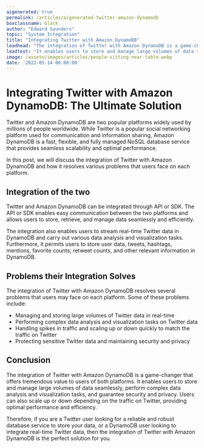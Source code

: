 ```yaml
---
aigenerated: true
permalink: /articles/aigenerated-twitter-amazon-dynamodb
boxclassname: black
author: "Edward Saunders"
topic: "System Integration"
title: "Integrating Twitter with Amazon DynamoDB"
leadhead: "The integration of Twitter with Amazon DynamoDB is a game-changer that offers tremendous value to users of both platforms"
leadtext: "It enables users to store and manage large volumes of data seamlessly, perform complex data analysis and visualization tasks, and guarantee security and privacy. Users can also scale up or down depending on the traffic on Twitter, providing optimal performance and efficiency."
image: /assets/images/articles/people-sitting-near-table.webp
date: '2022-05-14 00:00:00'
---
```

<div class="arttext">    <h1>Integrating Twitter with Amazon DynamoDB: The Ultimate Solution</h1>
    <p>Twitter and Amazon DynamoDB are two popular platforms widely used by millions of people worldwide. While Twitter is a popular social networking platform used for communication and information sharing, Amazon DynamoDB is a fast, flexible, and fully managed NoSQL database service that provides seamless scalability and optimal performance.</p>
    <p>In this post, we will discuss the integration of Twitter with Amazon DynamoDB and how it resolves various problems that users face on each platform.</p>
    <h2>Integration of the two</h2>
    <p>Twitter and Amazon DynamoDB can be integrated through API or SDK. The API or SDK enables easy communication between the two platforms and allows users to store, retrieve, and manage data seamlessly and efficiently.</p>
    <p>The integration also enables users to stream real-time Twitter data in DynamoDB and carry out various data analysis and visualization tasks. Furthermore, it permits users to store user data, tweets, hashtags, mentions, favorite counts, retweet counts, and other relevant information in DynamoDB.</p>
    <h2>Problems their Integration Solves</h2>
    <p>The integration of Twitter with Amazon DynamoDB resolves several problems that users may face on each platform. Some of these problems include:</p>
    <ul>
      <li>Managing and storing large volumes of Twitter data in real-time</li>
      <li>Performing complex data analysis and visualization tasks on Twitter data</li>
      <li>Handling spikes in traffic and scaling up or down quickly to match the traffic on Twitter</li>
      <li>Protecting sensitive Twitter data and maintaining security and privacy</li>
    </ul>
    <h2>Conclusion</h2>
    <p>The integration of Twitter with Amazon DynamoDB is a game-changer that offers tremendous value to users of both platforms. It enables users to store and manage large volumes of data seamlessly, perform complex data analysis and visualization tasks, and guarantee security and privacy. Users can also scale up or down depending on the traffic on Twitter, providing optimal performance and efficiency.</p>
    <p>Therefore, if you are a Twitter user looking for a reliable and robust database service to store your data, or a DynamoDB user looking to integrate real-time Twitter data, then the integration of Twitter with Amazon DynamoDB is the perfect solution for you.</p>
</div>